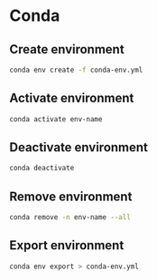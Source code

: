 # Conda

## Create environment
```bash
conda env create -f conda-env.yml
```

## Activate environment
```bash
conda activate env-name
```

## Deactivate environment
```bash
conda deactivate
```

## Remove environment
```bash
conda remove -n env-name --all
```

## Export environment
```bash
conda env export > conda-env.yml
```